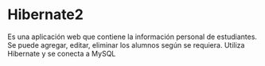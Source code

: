 # Hibernate2
Es una aplicación web que contiene la información personal de estudiantes. Se puede agregar, editar, eliminar los alumnos según se requiera. Utiliza Hibernate y se conecta a MySQL
